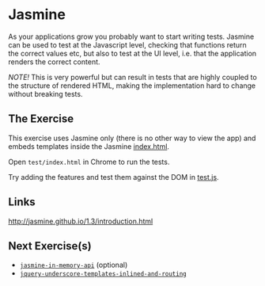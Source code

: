 # Jasmine

As your applications grow you probably want to start writing tests. Jasmine
can be used to test at the Javascript level, checking that functions return
the correct values etc, but also to test at the UI level, i.e. that the
application renders the correct content.

*NOTE!* This is very powerful but can result in tests that are highly coupled
to the structure of rendered HTML, making the implementation hard to change
without breaking tests.

## The Exercise

This exercise uses Jasmine only (there is no other way to view the app) and
embeds templates inside the Jasmine [index.html](test/index.html).

Open `test/index.html` in Chrome to run the tests.

Try adding the features and test them against the DOM in [test.js](
test/spec/test.js).

## Links

http://jasmine.github.io/1.3/introduction.html

## Next Exercise(s)

* [`jasmine-in-memory-api`](../jasmine-in-memory-api) (optional)
* [`jquery-underscore-templates-inlined-and-routing`](../jquery-underscore-templates-inlined-and-routing)
